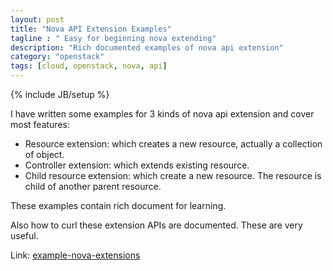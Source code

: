 ```yaml
---
layout: post
title: "Nova API Extension Examples"
tagline : " Easy for beginning nova extending"
description: "Rich documented examples of nova api extension"
category: "openstack"
tags: [cloud, openstack, nova, api]
---
```

{% include JB/setup %}

I have written some examples for 3 kinds of nova api extension and cover most features:
  * Resource extension: which creates a new resource, actually a collection of object.
  * Controller extension: which extends existing resource.
  * Child resource extension: which create a new resource. The resource is child of another parent resource.

These examples contain rich document for learning.

Also how to curl these extension APIs are documented. These are very useful.

Link: [example-nova-extensions](https://github.com/accelazh/example-nova-exensions)